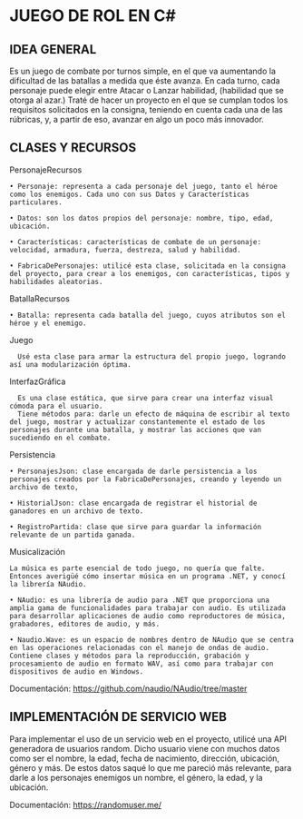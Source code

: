 # **JUEGO DE ROL EN C#**

## **IDEA GENERAL**

Es un juego de combate por turnos simple, en el que va aumentando la dificultad de las batallas a medida que éste avanza.
En cada turno, cada personaje puede elegir entre Atacar o Lanzar habilidad, (habilidad que se otorga al azar.)
Traté de hacer un proyecto en el que se cumplan todos los requisitos solicitados en la consigna, teniendo en cuenta cada una de las rúbricas, y, a partir de eso, avanzar en algo un poco más innovador.

## **CLASES Y RECURSOS**

PersonajeRecursos

    • Personaje: representa a cada personaje del juego, tanto el héroe como los enemigos. Cada uno con sus Datos y Características particulares.
      
    • Datos: son los datos propios del personaje: nombre, tipo, edad, ubicación.
      
    • Características: características de combate de un personaje: velocidad, armadura, fuerza, destreza, salud y habilidad.
      
    • FabricaDePersonajes: utilicé esta clase, solicitada en la consigna del proyecto, para crear a los enemigos, con características, tipos y habilidades aleatorias.

BatallaRecursos

    • Batalla: representa cada batalla del juego, cuyos atributos son el héroe y el enemigo.

Juego

      Usé esta clase para armar la estructura del propio juego, logrando así una modularización óptima.

InterfazGráfica

      Es una clase estática, que sirve para crear una interfaz visual cómoda para el usuario.
      Tiene métodos para: darle un efecto de máquina de escribir al texto del juego, mostrar y actualizar constantemente el estado de los personajes durante una batalla, y mostrar las acciones que van sucediendo en el combate.

Persistencia

    • PersonajesJson: clase encargada de darle persistencia a los personajes creados por la FabricaDePersonajes, creando y leyendo un archivo de texto,
      
    • HistorialJson: clase encargada de registrar el historial de ganadores en un archivo de texto.
      
    • RegistroPartida: clase que sirve para guardar la información relevante de un partida ganada.

Musicalización
	
	La música es parte esencial de todo juego, no quería que falte. Entonces averigüé cómo insertar música en un programa .NET, y conocí la librería NAudio.

    • NAudio: es una librería de audio para .NET que proporciona una amplia gama de funcionalidades para trabajar con audio. Es utilizada para desarrollar aplicaciones de audio como reproductores de música, grabadores, editores de audio, y más. 
      
    • Naudio.Wave: es un espacio de nombres dentro de NAudio que se centra en las operaciones relacionadas con el manejo de ondas de audio. Contiene clases y métodos para la reproducción, grabación y procesamiento de audio en formato WAV, así como para trabajar con dispositivos de audio en Windows. 
      
Documentación: https://github.com/naudio/NAudio/tree/master


## **IMPLEMENTACIÓN DE SERVICIO WEB**

Para implementar el uso de un servicio web en el proyecto, utilicé una API generadora de usuarios random. Dicho usuario viene con muchos datos como ser el nombre, la edad, fecha de nacimiento, dirección, ubicación, género y más. De estos datos saqué lo que me pareció más relevante, para darle a los personajes enemigos un nombre, el género, la edad, y la ubicación.

Documentación: https://randomuser.me/